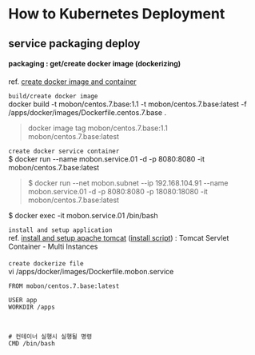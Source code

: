 # How to Kubernetes Deployment

## service packaging deploy

#### packaging : get/create docker image (dockerizing)
ref. [create docker image and container](../../TA/cloud/docker/create.image.n.container.md)

`build/create docker image`  
docker build -t mobon/centos.7.base:1.1 -t mobon/centos.7.base:latest -f /apps/docker/images/Dockerfile.centos.7.base .
>docker image tag mobon/centos.7.base:1.1 mobon/centos.7.base:latest

`create docker service container`  
$ docker run --name mobon.service.01 -d -p 8080:8080 -it mobon/centos.7.base:latest
>$ docker run --net mobon.subnet --ip 192.168.104.91 --name mobon.service.01 -d -p 8080:8080 -p 18080:18080 -it mobon/centos.7.base:latest

$ docker exec -it mobon.service.01 /bin/bash

`install and setup application`  
ref. [install and setup apache tomcat](../../apache.tomcat/install.n.setup) ([install script](../../apache.tomcat/install.n.setup.script.md)) : Tomcat Servlet Container - Multi Instances


#### 

`create dockerize file`  
vi /apps/docker/images/Dockerfile.mobon.service 
```
FROM mobon/centos.7.base:latest

USER app
WORKDIR /apps



# 컨테이너 실행시 실행될 명령
CMD /bin/bash
```
